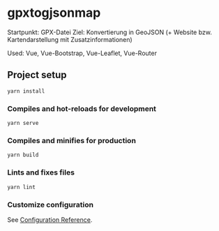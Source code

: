 # gpxtogjsonmap
Startpunkt: GPX-Datei
Ziel: Konvertierung in GeoJSON (+ Website bzw. Kartendarstellung mit Zusatzinformationen)

Used: Vue, Vue-Bootstrap, Vue-Leaflet, Vue-Router



## Project setup
```
yarn install
```

### Compiles and hot-reloads for development
```
yarn serve
```

### Compiles and minifies for production
```
yarn build
```

### Lints and fixes files
```
yarn lint
```

### Customize configuration
See [Configuration Reference](https://cli.vuejs.org/config/).
